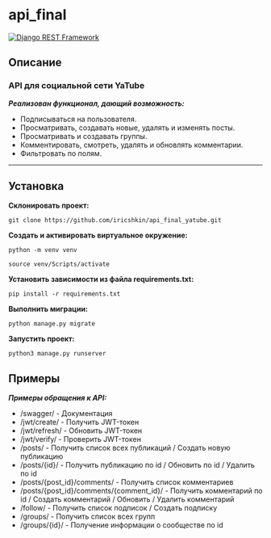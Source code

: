 # api_final

[![Django REST Framework](https://img.shields.io/badge/-Django%20REST%20Framework-464646?style=flat-square&logo=Django%20REST%20Framework)](https://www.django-rest-framework.org/)

## Описание

### API для социальной сети YaTube

**_Реализован функционал, дающий возможность:_**

- Подписываться на пользователя.
- Просматривать, создавать новые, удалять и изменять посты.
- Просматривать и создавать группы.
- Комментировать, смотреть, удалять и обновлять комментарии.
- Фильтровать по полям.

---

## Установка

**Склонировать проект:**

```
git clone https://github.com/iricshkin/api_final_yatube.git
```

**Cоздать и активировать виртуальное окружение:**

```
python -m venv venv
```

```
source venv/Scripts/activate
```

**Установить зависимости из файла requirements.txt:**

```
pip install -r requirements.txt
```

**Выполнить миграции:**

```
python manage.py migrate
```

**Запустить проект:**

```
python3 manage.py runserver
```

## Примеры

**_Примеры обращения к API:_**

- /swagger/ - Документация
- /jwt/create/ - Получить JWT-токен
- /jwt/refresh/ - Обновить JWT-токен
- /jwt/verify/ - Проверить JWT-токен
- /posts/ - Получить список всех публикаций / Создать новую публикацию
- /posts/{id}/ - Получить публикацию по id / Обновить по id / Удалить по id
- /posts/{post_id}/comments/ - Получить список комментариев
- /posts/{post_id}/comments/{comment_id}/ - Получить комментарий по id / Создать комментарий / Обновить / Удалить комментарий
- /follow/ - Получить список подписок / Создать подписку
- /groups/ - Получить список всех групп
- /groups/{id}/ - Получение информации о сообществе по id
